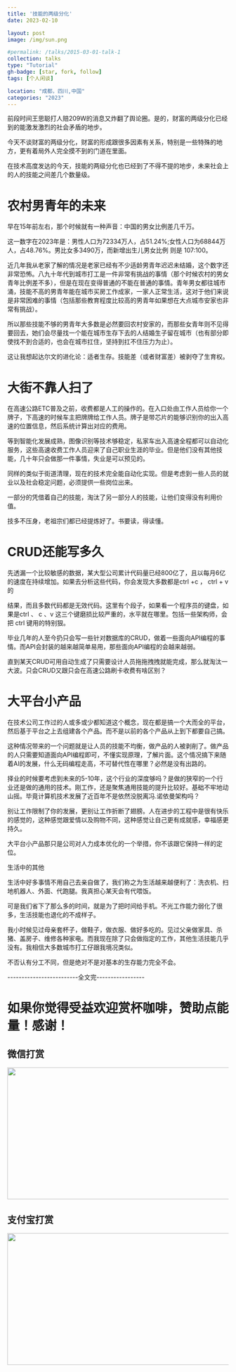 ```yaml
---
title: '技能的两级分化'
date: 2023-02-10

layout: post
image: /img/sun.png

#permalink: /talks/2015-03-01-talk-1
collection: talks
type: "Tutorial"
gh-badge: [star, fork, follow]
tags: [个人闲谈]

location: "成都，四川,中国"
categories: "2023"
---
```

前段时间王思聪打人赔209W的消息又炸翻了舆论圈。是的，财富的两级分化已经到的能激发激烈的社会矛盾的地步。

今天不谈财富的两级分化，财富的形成跟很多因素有关系，特别是一些特殊的地方，更有着局外人完全摸不到的门道在里面。

在技术高度发达的今天，技能的两级分化也已经到了不得不提的地步，未来社会上的人的技能之间差几个数量级。

# 农村男青年的未来

早在15年前左右，那个时候就有一种声音：中国的男女比例差几千万。

这一数字在2023年是：男性人口为72334万人，占51.24%;女性人口为68844万人，占48.76%。男比女多3490万，而新增出生儿男女比例 则是 107:100。

近几年我从老家了解的情况是老家已经有不少适龄男青年迟迟未结婚，这个数字还非常恐怖。八九十年代到城市打工是一件非常有挑战的事情（那个时候农村的男女青年比例差不多），但是在现在变得普通的不能在普通的事情。青年男女都往城市涌，技能不高的男青年能在城市买房工作成家，一家人正常生活，这对于他们来说是非常困难的事情（包括那些教育程度比较高的男青年如果想在大点城市安家也非常有挑战）。

所以那些技能不够的男青年大多数是必然要回农村安家的，而那些女青年则不见得要回去，她们会尽量找一个能在城市生存下去的人结婚生子留在城市（也有部分即使找不到合适的，也会在城市扛住，坚持到扛不住压力为止）。

这让我想起达尔文的进化论：适者生存。技能差（或者财富差）被剥夺了生育权。

# 大街不靠人扫了

在高速公路ETC普及之前，收费都是人工的操作的。在入口处由工作人员给你一个牌子，下高速的时候车主把牌牌给工作人员。牌子是带芯片的能够识别你的出入高速的位置信息，然后系统计算出对应的费用。

等到智能化发展成熟，图像识别等技术够稳定，私家车出入高速全程都可以自动化服务，这些高速收费工作人员迎来了自己职业生涯的毕业。但是他们没有其他技能，几十年只会做那一件事情，失业是可以预见的。

同样的类似于街道清理，现在的技术完全能自动化实现。但是考虑到一些人员的就业以及社会稳定问题，必须提供一些岗位出来。

一部分的凭借着自己的技能，淘汰了另一部分人的技能，让他们变得没有利用价值。

技多不压身，老祖宗们都已经提炼好了。书要读，得读懂。

# CRUD还能写多久

先透漏一个比较敏感的数据，某大型公司累计代码量已经800亿了，且以每月6亿的速度在持续增加。如果去分析这些代码，你会发现大多数都是ctrl +c ， ctrl + v 的

结果，而且多数代码都是无效代码。这里有个段子，如果看一个程序员的键盘，如果是ctrl 、 c 、v 这三个键磨损比较严重的，水平就在哪里。包括一些架构师，会把 ctrl 键用的特别狠。

毕业几年的人至今扔只会写一些针对数据库的CRUD，做着一些面向API编程的事情。而API会封装的越来越简单易用，那些面向API编程的会越来越弱。

直到某天CRUD可用自动生成了只需要设计人员拖拖拽拽就能完成，那么就淘汰一大波。只会CRUD又跟只会在高速公路刷卡收费有啥区别？

# 大平台小产品

在技术公司工作过的人或多或少都知道这个概念，现在都是搞一个大而全的平台，然后基于平台之上去组建各个产品。而不是以前的各个产品从上到下都要自己搞。

这种情况带来的一个问题就是让人员的技能不均衡，做产品的人被剥削了。做产品的人只需要知道面向API编程即可，不懂实现原理，了解片面。这个情况搞下来随着AI的发展，什么无码编程走高，不可替代性在哪里？必然是没有出路的。

择业的时候要考虑到未来的5-10年，这个行业的深度够吗？是做的狭窄的一个行业还是做的通用的技术。刚工作，还是聚焦通用技能的提升比较好。基础不牢地动山摇。毕竟计算机技术发展了近百年不是依然没脱离冯.诺依曼架构吗？

别让工作限制了你的发展，更别让工作折断了翅膀。人在进步的工程中是很有快乐的感觉的，这种感觉跟爱情以及购物不同，这种感觉让自己更有成就感，幸福感更持久。

大平台小产品那只是公司对人力成本优化的一个举措，你不该跟它保持一样的定位。

生活中的其他

生活中好多事情不用自己去亲自做了，我们称之为生活越来越便利了：洗衣机、扫地机器人、外面、代跑腿。我真担心某天会有代喂饭。


可是我们省下了那么多的时间，就是为了把时间给手机。不光工作能力弱化了很多，生活技能也退化的不成样子。

我小时候见过母亲套杯子，做鞋子，做衣服、做好多吃的。见过父亲做家具、杀猪、盖房子、维修各种家电。而我现在除了只会做指定的工作，其他生活技能几乎没有。我相信大多数城市打工仔跟我境况类似。

不否认有分工不同，但是绝对不是对基本的生存能力完全不会。

-------------------------全文完-----------------
# 如果你觉得受益欢迎赏杯咖啡，赞助点能量！感谢！

## 微信打赏
<img src="https://chaoxiyan1225.github.io/img/weixⅰn.png" align="center" height="300" width="600">

## 支付宝打赏
<img src="https://chaoxiyan1225.github.io/img/zhifubαo.jpg" align="center" height="300" width="600">
